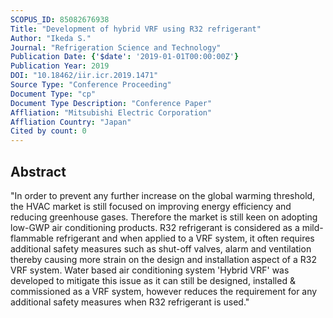 ```yaml
---
SCOPUS_ID: 85082676938
Title: "Development of hybrid VRF using R32 refrigerant"
Author: "Ikeda S."
Journal: "Refrigeration Science and Technology"
Publication Date: {'$date': '2019-01-01T00:00:00Z'}
Publication Year: 2019
DOI: "10.18462/iir.icr.2019.1471"
Source Type: "Conference Proceeding"
Document Type: "cp"
Document Type Description: "Conference Paper"
Affliation: "Mitsubishi Electric Corporation"
Affliation Country: "Japan"
Cited by count: 0
---
```


## Abstract
"In order to prevent any further increase on the global warming threshold, the HVAC market is still focused on improving energy efficiency and reducing greenhouse gases. Therefore the market is still keen on adopting low-GWP air conditioning products. R32 refrigerant is considered as a mild-flammable refrigerant and when applied to a VRF system, it often requires additional safety measures such as shut-off valves, alarm and ventilation thereby causing more strain on the design and installation aspect of a R32 VRF system. Water based air conditioning system 'Hybrid VRF' was developed to mitigate this issue as it can still be designed, installed & commissioned as a VRF system, however reduces the requirement for any additional safety measures when R32 refrigerant is used."

